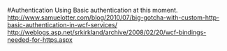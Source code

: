 #Authentication
Using Basic authentication at this moment.
http://www.samuelotter.com/blog/2010/07/big-gotcha-with-custom-http-basic-authentication-in-wcf-services/
http://weblogs.asp.net/srkirkland/archive/2008/02/20/wcf-bindings-needed-for-https.aspx

